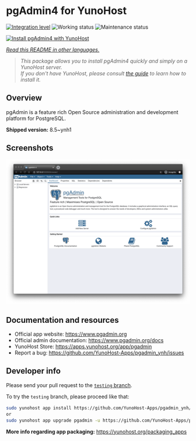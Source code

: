 <!--
N.B.: This README was automatically generated by <https://github.com/YunoHost/apps/tree/master/tools/readme_generator>
It shall NOT be edited by hand.
-->

# pgAdmin4 for YunoHost

[![Integration level](https://dash.yunohost.org/integration/pgadmin.svg)](https://dash.yunohost.org/appci/app/pgadmin) ![Working status](https://ci-apps.yunohost.org/ci/badges/pgadmin.status.svg) ![Maintenance status](https://ci-apps.yunohost.org/ci/badges/pgadmin.maintain.svg)

[![Install pgAdmin4 with YunoHost](https://install-app.yunohost.org/install-with-yunohost.svg)](https://install-app.yunohost.org/?app=pgadmin)

*[Read this README in other languages.](./ALL_README.md)*

> *This package allows you to install pgAdmin4 quickly and simply on a YunoHost server.*  
> *If you don't have YunoHost, please consult [the guide](https://yunohost.org/install) to learn how to install it.*

## Overview

pgAdmin is a feature rich Open Source administration and development platform for PostgreSQL.


**Shipped version:** 8.5~ynh1

## Screenshots

![Screenshot of pgAdmin4](./doc/screenshots/pgadmin4-welcome-light.png)

## Documentation and resources

- Official app website: <https://www.pgadmin.org>
- Official admin documentation: <https://www.pgadmin.org/docs>
- YunoHost Store: <https://apps.yunohost.org/app/pgadmin>
- Report a bug: <https://github.com/YunoHost-Apps/pgadmin_ynh/issues>

## Developer info

Please send your pull request to the [`testing` branch](https://github.com/YunoHost-Apps/pgadmin_ynh/tree/testing).

To try the `testing` branch, please proceed like that:

```bash
sudo yunohost app install https://github.com/YunoHost-Apps/pgadmin_ynh/tree/testing --debug
or
sudo yunohost app upgrade pgadmin -u https://github.com/YunoHost-Apps/pgadmin_ynh/tree/testing --debug
```

**More info regarding app packaging:** <https://yunohost.org/packaging_apps>
